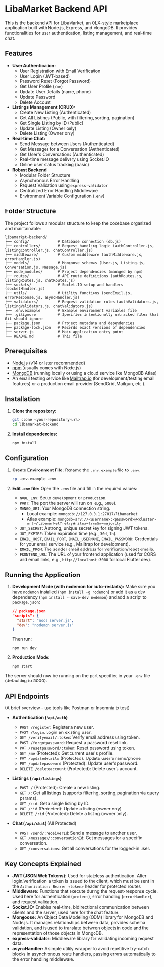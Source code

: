 # LibaMarket Backend API

This is the backend API for LibaMarket, an OLX-style marketplace application built with Node.js, Express, and MongoDB. It provides functionalities for user authentication, listing management, and real-time chat.

## Features

*   **User Authentication:**
    *   User Registration with Email Verification
    *   User Login (JWT-based)
    *   Password Reset (Forgot Password)
    *   Get User Profile (`/me`)
    *   Update User Details (name, phone)
    *   Update Password
    *   Delete Account
*   **Listings Management (CRUD):**
    *   Create New Listing (Authenticated)
    *   Get All Listings (Public, with filtering, sorting, pagination)
    *   Get Single Listing by ID (Public)
    *   Update Listing (Owner only)
    *   Delete Listing (Owner only)
*   **Real-time Chat:**
    *   Send Message between Users (Authenticated)
    *   Get Messages for a Conversation (Authenticated)
    *   Get User's Conversations (Authenticated)
    *   Real-time message delivery using Socket.IO
    *   Online user status tracking (basic)
*   **Robust Backend:**
    *   Modular Folder Structure
    *   Asynchronous Error Handling
    *   Request Validation using `express-validator`
    *   Centralized Error Handling Middleware
    *   Environment Variable Configuration (`.env`)

## Folder Structure

The project follows a modular structure to keep the codebase organized and maintainable:

```
libamarket-backend/
├── config/             # Database connection (db.js)
├── controllers/        # Request handling logic (authController.js, listingController.js, chatController.js)
├── middleware/         # Custom middleware (authMiddleware.js, errorHandler.js)
├── models/             # Mongoose schemas (User.js, Listing.js, Conversation.js, Message.js)
├── node_modules/       # Project dependencies (managed by npm)
├── routes/             # API route definitions (authRoutes.js, listingRoutes.js, chatRoutes.js)
├── sockets/            # Socket.IO setup and handlers (socketHandler.js)
├── utils/              # Utility functions (sendEmail.js, errorResponse.js, asyncHandler.js)
├── validators/         # Request validation rules (authValidators.js, listingValidators.js, chatValidators.js)
├── .env.example        # Example environment variables file
├── .gitignore          # Specifies intentionally untracked files that Git should ignore
├── package.json        # Project metadata and dependencies
├── package-lock.json   # Records exact versions of dependencies
├── server.js           # Main application entry point
└── README.md           # This file
```

## Prerequisites

*   [Node.js](https://nodejs.org/) (v14 or later recommended)
*   [npm](https://www.npmjs.com/) (usually comes with Node.js)
*   [MongoDB](https://www.mongodb.com/try/download/community) (running locally or using a cloud service like MongoDB Atlas)
*   An email testing service like [Mailtrap.io](https://mailtrap.io/) (for development/testing email features) or a production email provider (SendGrid, Mailgun, etc.).

## Installation

1.  **Clone the repository:**
    ```bash
    git clone <your-repository-url>
    cd libamarket-backend
    ```

2.  **Install dependencies:**
    ```bash
    npm install
    ```

## Configuration

1.  **Create Environment File:**
    Rename the `.env.example` file to `.env`.
    ```bash
    cp .env.example .env
    ```

2.  **Edit `.env` file:**
    Open the `.env` file and fill in the required values:
    *   `NODE_ENV`: Set to `development` or `production`.
    *   `PORT`: The port the server will run on (e.g., `5000`).
    *   `MONGO_URI`: Your MongoDB connection string.
        *   Local example: `mongodb://127.0.0.1:27017/libamarket`
        *   Atlas example: `mongodb+srv://<username>:<password>@<cluster-url>/libamarket?retryWrites=true&w=majority`
    *   `JWT_SECRET`: A strong, unique secret key for signing JWT tokens.
    *   `JWT_EXPIRE`: Token expiration time (e.g., `30d`, `1h`).
    *   `EMAIL_HOST`, `EMAIL_PORT`, `EMAIL_USERNAME`, `EMAIL_PASSWORD`: Credentials for your email service (e.g., Mailtrap for development).
    *   `EMAIL_FROM`: The sender email address for verification/reset emails.
    *   `FRONTEND_URL`: The URL of your frontend application (used for CORS and email links, e.g., `http://localhost:3000` for local Flutter dev).

## Running the Application

1.  **Development Mode (with nodemon for auto-restarts):**
    Make sure you have `nodemon` installed (`npm install -g nodemon`) or add it as a dev dependency (`npm install --save-dev nodemon`) and add a script to `package.json`:
    ```json
    // package.json
    "scripts": {
      "start": "node server.js",
      "dev": "nodemon server.js"
    }
    ```
    Then run:
    ```bash
    npm run dev
    ```

2.  **Production Mode:**
    ```bash
    npm start
    ```

The server should now be running on the port specified in your `.env` file (defaulting to 5000).

## API Endpoints

(A brief overview - use tools like Postman or Insomnia to test)

*   **Authentication (`/api/auth`)**
    *   `POST /register`: Register a new user.
    *   `POST /login`: Login an existing user.
    *   `GET /verifyemail/:token`: Verify email address using token.
    *   `POST /forgotpassword`: Request a password reset link.
    *   `PUT /resetpassword/:token`: Reset password using token.
    *   `GET /me` (Protected): Get current user's profile.
    *   `PUT /updatedetails` (Protected): Update user's name/phone.
    *   `PUT /updatepassword` (Protected): Update user's password.
    *   `DELETE /deleteaccount` (Protected): Delete user's account.

*   **Listings (`/api/listings`)**
    *   `POST /` (Protected): Create a new listing.
    *   `GET /`: Get all listings (supports filtering, sorting, pagination via query params).
    *   `GET /:id`: Get a single listing by ID.
    *   `PUT /:id` (Protected): Update a listing (owner only).
    *   `DELETE /:id` (Protected): Delete a listing (owner only).

*   **Chat (`/api/chat`)** (All Protected)
    *   `POST /send/:receiverId`: Send a message to another user.
    *   `GET /messages/:conversationId`: Get messages for a specific conversation.
    *   `GET /conversations`: Get all conversations for the logged-in user.

## Key Concepts Explained

*   **JWT (JSON Web Tokens):** Used for stateless authentication. After login/verification, a token is issued to the client, which must be sent in the `Authorization: Bearer <token>` header for protected routes.
*   **Middleware:** Functions that execute during the request-response cycle. Used here for authentication (`protect`), error handling (`errorHandler`), and request validation.
*   **Socket.IO:** Enables real-time, bidirectional communication between clients and the server, used here for the chat feature.
*   **Mongoose:** An Object Data Modeling (ODM) library for MongoDB and Node.js. It manages relationships between data, provides schema validation, and is used to translate between objects in code and the representation of those objects in MongoDB.
*   **express-validator:** Middleware library for validating incoming request data.
*   **asyncHandler:** A simple utility wrapper to avoid repetitive try-catch blocks in asynchronous route handlers, passing errors automatically to the error handling middleware.


